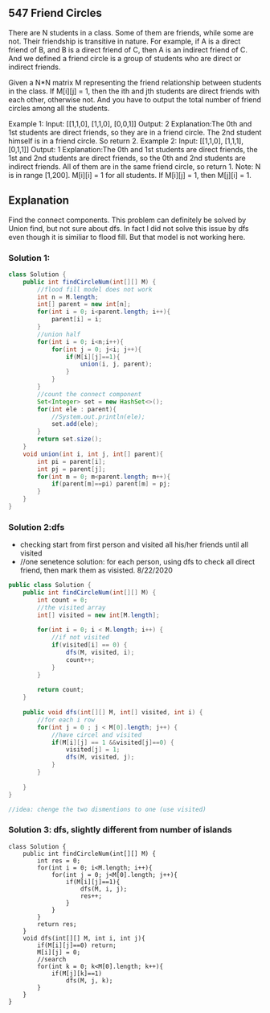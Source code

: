 ## 547 Friend Circles
There are N students in a class. Some of them are friends, while some are not. Their friendship is transitive in nature. For example, if A is a direct friend of B, and B is a direct friend of C, then A is an indirect friend of C. And we defined a friend circle is a group of students who are direct or indirect friends.

Given a N*N matrix M representing the friend relationship between students in the class. If M[i][j] = 1, then the ith and jth students are direct friends with each other, otherwise not. And you have to output the total number of friend circles among all the students.

Example 1:
Input: 
[[1,1,0],
 [1,1,0],
 [0,0,1]]
Output: 2
Explanation:The 0th and 1st students are direct friends, so they are in a friend circle. 
The 2nd student himself is in a friend circle. So return 2.
Example 2:
Input: 
[[1,1,0],
 [1,1,1],
 [0,1,1]]
Output: 1
Explanation:The 0th and 1st students are direct friends, the 1st and 2nd students are direct friends, 
so the 0th and 2nd students are indirect friends. All of them are in the same friend circle, so return 1.
Note:
N is in range [1,200].
M[i][i] = 1 for all students.
If M[i][j] = 1, then M[j][i] = 1.

## Explanation
Find the connect components. This problem can definitely be solved by Union find, but not sure about dfs. 
In fact I did not solve this issue by dfs even though it is similiar to flood fill. But that model is not working here.

### Solution 1:
```java
class Solution {
    public int findCircleNum(int[][] M) {
        //flood fill model does not work
        int n = M.length;
        int[] parent = new int[n];
        for(int i = 0; i<parent.length; i++){
            parent[i] = i;
        }
        //union half
        for(int i = 0; i<n;i++){
            for(int j = 0; j<i; j++){
                if(M[i][j]==1){
                    union(i, j, parent);
                }
            }
        }
        //count the connect component
        Set<Integer> set = new HashSet<>();
        for(int ele : parent){
            //System.out.println(ele);
            set.add(ele);
        }
        return set.size();
    }
    void union(int i, int j, int[] parent){
        int pi = parent[i];
        int pj = parent[j];
        for(int m = 0; m<parent.length; m++){
            if(parent[m]==pi) parent[m] = pj;
        }
    }
}
```

### Solution 2:dfs
- checking start from first person and visited all his/her friends until all visited
- //one senetence solution: for each person, using dfs to check all direct friend, then mark them as visisted. 8/22/2020
```java
public class Solution {
    public int findCircleNum(int[][] M) {
        int count = 0;
        //the visited array
        int[] visited = new int[M.length];
        
        for(int i = 0; i < M.length; i++) {
            //if not visited
            if(visited[i] == 0) {
                dfs(M, visited, i);
                count++;
            }
        }
        
        return count;
    }
    
    public void dfs(int[][] M, int[] visited, int i) {
        //for each i row
        for(int j = 0 ; j < M[0].length; j++) {
            //have circel and visited
            if(M[i][j] == 1 &&visited[j]==0) {
                visited[j] = 1;
                dfs(M, visited, j);
            }
        }
        
    }
}

//idea: chenge the two dismentions to one (use visited)
```

### Solution 3: dfs, slightly different from number of islands
```
class Solution {
    public int findCircleNum(int[][] M) {
        int res = 0;
        for(int i = 0; i<M.length; i++){
            for(int j = 0; j<M[0].length; j++){
                if(M[i][j]==1){
                    dfs(M, i, j);
                    res++;
                }
            }
        }
        return res;
    }
    void dfs(int[][] M, int i, int j){
        if(M[i][j]==0) return;
        M[i][j] = 0;
        //search
        for(int k = 0; k<M[0].length; k++){
            if(M[j][k]==1)
                dfs(M, j, k);
        }
    }
}
```
